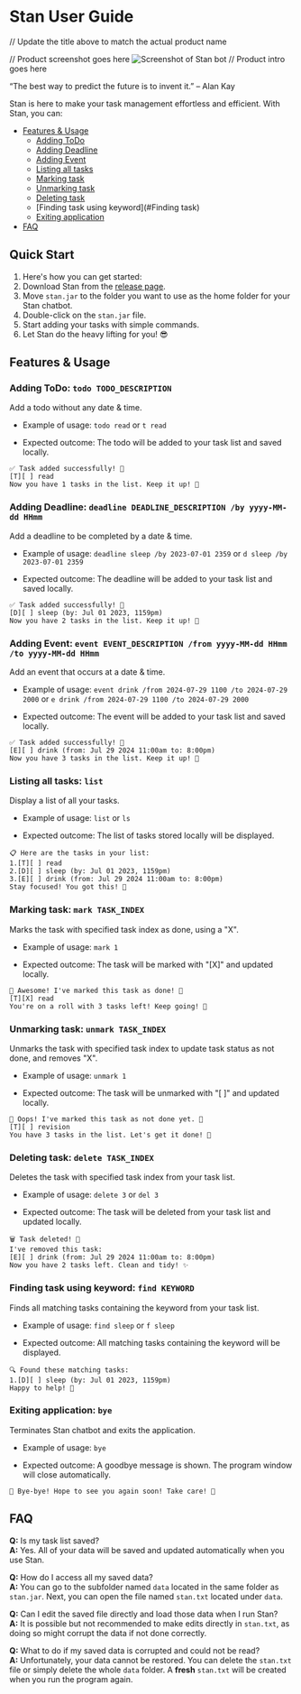 # Stan User Guide

// Update the title above to match the actual product name

// Product screenshot goes here
![Screenshot of Stan bot](Ui.png)
// Product intro goes here

“The best way to predict the future is to invent it.” – Alan Kay

Stan is here to make your task management effortless and efficient. With Stan, you can:
- [Features & Usage](#features--usage)
    - [Adding ToDo](#adding-todo-todo-todo_description)
    - [Adding Deadline](#adding-deadline-deadline-deadline_description-by-yyyy-mm-dd-hhmm)
    - [Adding Event](#adding-event-event-event_description-from-yyyy-mm-dd-hhmm-to-yyyy-mm-dd-hhmm)
    - [Listing all tasks](#listing-all-tasks-list)
    - [Marking task](#marking-task-mark-task_index)
    - [Unmarking task](#unmarking-task-unmark-task_index)
    - [Deleting task](#deleting-task-delete-task_index)
    - [Finding task using keyword](#Finding task)
    - [Exiting application](#exiting-application-bye)
- [FAQ](#faq)
## Quick Start
1. Here's how you can get started:
2. Download Stan from the [release page](https://github.com/stanleytangzh/ip/releases).
3. Move `stan.jar` to the folder you want to use as the home folder for your Stan chatbot.
4. Double-click on the `stan.jar` file.
5. Start adding your tasks with simple commands.
6. Let Stan do the heavy lifting for you! 😎

## Features & Usage

### Adding ToDo: `todo TODO_DESCRIPTION`

Add a todo without any date & time.

- Example of usage: `todo read` or `t read`

- Expected outcome: The todo will be added to your task list and saved locally.

```
✅ Task added successfully! 📝
[T][ ] read
Now you have 1 tasks in the list. Keep it up! 💪
```

### Adding Deadline: `deadline DEADLINE_DESCRIPTION /by yyyy-MM-dd HHmm`

Add a deadline to be completed by a date & time.

- Example of usage: `deadline sleep /by 2023-07-01 2359` or `d sleep /by 2023-07-01 2359`

- Expected outcome: The deadline will be added to your task list and saved locally.

```
✅ Task added successfully! 📝
[D][ ] sleep (by: Jul 01 2023, 1159pm)
Now you have 2 tasks in the list. Keep it up! 💪
```

### Adding Event: `event EVENT_DESCRIPTION /from yyyy-MM-dd HHmm /to yyyy-MM-dd HHmm`

Add an event that occurs at a date & time.

- Example of usage: `event drink /from 2024-07-29 1100 /to 2024-07-29 2000` or `e drink /from 2024-07-29 1100 /to 2024-07-29 2000`

- Expected outcome: The event will be added to your task list and saved locally.

```
✅ Task added successfully! 📝
[E][ ] drink (from: Jul 29 2024 11:00am to: 8:00pm)
Now you have 3 tasks in the list. Keep it up! 💪
```
### Listing all tasks: `list`

Display a list of all your tasks.

- Example of usage: `list` or `ls`

- Expected outcome: The list of tasks stored locally will be displayed.

```
📋 Here are the tasks in your list:
1.[T][ ] read
2.[D][ ] sleep (by: Jul 01 2023, 1159pm)
3.[E][ ] drink (from: Jul 29 2024 11:00am to: 8:00pm)
Stay focused! You got this! 💪
```

### Marking task: `mark TASK_INDEX`

Marks the task with specified task index as done, using a "X".

- Example of usage: `mark 1`

- Expected outcome: The task will be marked with "[X]" and updated locally.

```
🎉 Awesome! I've marked this task as done! 🎯
[T][X] read
You're on a roll with 3 tasks left! Keep going! 🚀
```

### Unmarking task: `unmark TASK_INDEX`

Unmarks the task with specified task index to update task status as not done, and removes "X".

- Example of usage: `unmark 1`

- Expected outcome: The task will be unmarked with "[ ]" and updated locally.

```
🔄 Oops! I've marked this task as not done yet. 🔄
[T][ ] revision
You have 3 tasks in the list. Let's get it done! 💼
```

### Deleting task: `delete TASK_INDEX`

Deletes the task with specified task index from your task list.

- Example of usage: `delete 3` or `del 3`

- Expected outcome: The task will be deleted from your task list and updated locally.

```
🗑️ Task deleted! 💨
I've removed this task:
[E][ ] drink (from: Jul 29 2024 11:00am to: 8:00pm)
Now you have 2 tasks left. Clean and tidy! ✨
```

### Finding task using keyword: `find KEYWORD`

Finds all matching tasks containing the keyword from your task list.

- Example of usage: `find sleep` or `f sleep`

- Expected outcome: All matching tasks containing the keyword will be displayed.

```
🔍 Found these matching tasks:
1.[D][ ] sleep (by: Jul 01 2023, 1159pm)
Happy to help! 🎉
```
### Exiting application: `bye`

Terminates Stan chatbot and exits the application.

- Example of usage: `bye` 

- Expected outcome: A goodbye message is shown. The program window will close automatically.

```
👋 Bye-bye! Hope to see you again soon! Take care! 🌟
```

## FAQ

__Q:__ Is my task list saved?  
__A:__ Yes. All of your data will be saved and updated automatically when you use Stan.

__Q:__ How do I access all my saved data?  
__A:__ You can go to the subfolder named `data` located in the same folder as `stan.jar`. Next, you can open the file named `stan.txt` located under `data`.

__Q:__ Can I edit the saved file directly and load those data when I run Stan?  
__A:__ It is possible but not recommended to make edits directly in `stan.txt`, as doing so might corrupt the data if not done correctly.

__Q:__ What to do if my saved data is corrupted and could not be read?  
__A:__ Unfortunately, your data cannot be restored. You can delete the `stan.txt` file or simply delete the whole `data` folder. A __fresh__ `stan.txt` will be created when you run the program again.